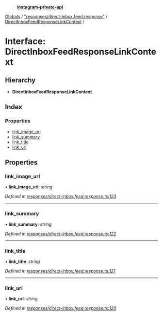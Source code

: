 > **[instagram-private-api](../README.md)**

[Globals](../README.md) / ["responses/direct-inbox.feed.response"](../modules/_responses_direct_inbox_feed_response_.md) / [DirectInboxFeedResponseLinkContext](_responses_direct_inbox_feed_response_.directinboxfeedresponselinkcontext.md) /

# Interface: DirectInboxFeedResponseLinkContext

## Hierarchy

- **DirectInboxFeedResponseLinkContext**

## Index

### Properties

- [link_image_url](_responses_direct_inbox_feed_response_.directinboxfeedresponselinkcontext.md#link_image_url)
- [link_summary](_responses_direct_inbox_feed_response_.directinboxfeedresponselinkcontext.md#link_summary)
- [link_title](_responses_direct_inbox_feed_response_.directinboxfeedresponselinkcontext.md#link_title)
- [link_url](_responses_direct_inbox_feed_response_.directinboxfeedresponselinkcontext.md#link_url)

## Properties

### link_image_url

• **link_image_url**: _string_

_Defined in [responses/direct-inbox.feed.response.ts:123](https://github.com/realinstadude/instagram-private-api/blob/4ae8fec/src/responses/direct-inbox.feed.response.ts#L123)_

---

### link_summary

• **link_summary**: _string_

_Defined in [responses/direct-inbox.feed.response.ts:122](https://github.com/realinstadude/instagram-private-api/blob/4ae8fec/src/responses/direct-inbox.feed.response.ts#L122)_

---

### link_title

• **link_title**: _string_

_Defined in [responses/direct-inbox.feed.response.ts:121](https://github.com/realinstadude/instagram-private-api/blob/4ae8fec/src/responses/direct-inbox.feed.response.ts#L121)_

---

### link_url

• **link_url**: _string_

_Defined in [responses/direct-inbox.feed.response.ts:120](https://github.com/realinstadude/instagram-private-api/blob/4ae8fec/src/responses/direct-inbox.feed.response.ts#L120)_
